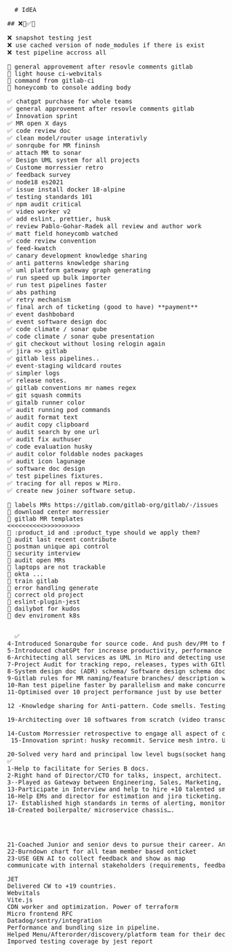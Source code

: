 
<pre>
  # IdEA

## ❌🔆✅🛂

❌ snapshot testing jest
❌ use cached version of node_modules if there is exist
❌ test pipeline accross all

🔆 general approvement after resovle comments gitlab
🔆 light house ci-webvitals
🔆 command from gitlab-ci
🔆 honeycomb to console adding body

✅ chatgpt purchase for whole teams
✅ general approvement after resovle comments gitlab
✅ Innovation sprint
✅ MR open X days
✅ code review doc
✅ clean model/router usage interativly
✅ sonrqube for MR fininsh
✅ attach MR to sonar
✅ Design UML system for all projects
✅ Custome morressier retro
✅ feedback survey
✅ node18 es2021
✅ issue install docker 18-alpine
✅ testing standards 101
✅ npm audit critical
✅ video worker v2
✅ add eslint, prettier, husk
✅ review Pablo-Gohar-Radek all review and author work
✅ matt field honeycomb watched
✅ code review convention
✅ feed-kwatch
✅ canary development knowledge sharing
✅ anti patterns knowledge sharing
✅ uml platform gateway graph generating
✅ run speed up bulk importer  
✅ run test pipelines faster  
✅ abs pathing  
✅ retry mechanism  
✅ final arch of ticketing (good to have) **payment**
✅ event dashbobard  
✅ event software design doc  
✅ code climate / sonar qube  
✅ code climate / sonar qube presentation
✅ git checkout without losing relogin again
✅ jira => gitlab  
✅ gitlab less pipelines..
✅ event-staging wildcard routes  
✅ simpler logs  
✅ release notes.  
✅ gitlab conventions mr names regex  
✅ git squash commits  
✅ gitalb runner color  
✅ audit running pod commands  
✅ audit format text  
✅ audit copy clipboard  
✅ audit search by one url  
✅ audit fix authuser  
✅ code evaluation husky
✅ audit color foldable nodes packages
✅ audit icon lagunage  
✅ software doc design  
✅ test pipelines fixtures.  
✅ tracing for all repos w Miro.
✅ create new joiner software setup.

🛂 labels MRs https://gitlab.com/gitlab-org/gitlab/-/issues
🛂 download center morressier
🛂 gitlab MR templates
<<<<<<<<<<>>>>>>>>>>
🛂 :product_id and :product_type should we apply them?
🛂 audit last recent contribute
🛂 postman unique api control
🛂 security interview  
🛂 audit open MRs
🛂 laptops are not trackable  
🛂 okta ...
🛂 train gitlab
🛂 error handling generate
🛂 correct old project
🛂 eslint-plugin-jest
🛂 dailybot for kudos
🛂 dev enviroment k8s


  ✅ 
4-Introduced Sonarqube for source code. And push dev/PM to follow best practices.
5-Introduced chatGPt for increase productivity, performance and save times(vscode).
6-Architecting all services as UML in Miro and detecting useless or business unused repos(mermaid).
7-Project Audit for tracking repo, releases, types with GItlab and in-house solution
8-System design doc (ADR) schema/ Software design schema doc for company.
9-Gitlab rules for MR naming/feature branches/ description with AI.
10-Ran test pipeline faster by parallelism and make concurrent independence.
11-Optimised over 10 project performance just by use better algorithm, speed , memory, cpu

12 -Knowledge sharing for Anti-pattern. Code smells. Testing approach. Critical thinking.Canary development. Sonarqube.  System design.Applied Code review / commit convention. POMODOre/time management

19-Architecting over 10 softwares from scratch (video transcript.pdf-format,blulkuploader,platofrmG,pdf-formatter,cs-admin-dashboard)

14-Custom Morressier retrospective to engage all aspect of contribution.
 15-Innovation sprint: husky recommit. Service mesh intro. Unused and useless resource detection. Honeycomb for tracking error bugs. ALERTS.

20-Solved very hard and principal low level bugs(socket hangup/ memory overload/bottleneck for python pool thread/ socket integration for data dog/ SNS rabbitmq bugs…treeshaking/ npm devdepend issue.
✅ 
1-Help to facilitate for Series B docs.
2-Right hand of Director/CTO for talks, inspect, architect.
3--Played as Gateway between Engineering, Sales, Marketing, C-level stakeholders
13-Participate in Interview and help to hire +10 talented smart devs.
16-Help EMs and director for estimation and jira ticketing.
17- Established high standards in terms of alerting, monitoring and system health.
18-Created boilerpalte/ microservice chassis….




21-Coached Junior and senior devs to pursue their career. And increased their happiness.
22-Burndown chart for all team member based onticket
23-USE GEN AI to collect feedback and show as map
communicate with internal stakeholders (requirements, feedback, support)

JET
Delivered CW to +19 countries.
Webvitals
Vite.js
CDN worker and optimization. Power of terraform
Micro frontend RFC
Datadog/sentry/integration
Performance and bundling size in pipeline.
Helped Menu/Afterorder/discovery/platform team for their decision and pair/code-review.
Imporved testing coverage by jest report
  
</pre>

